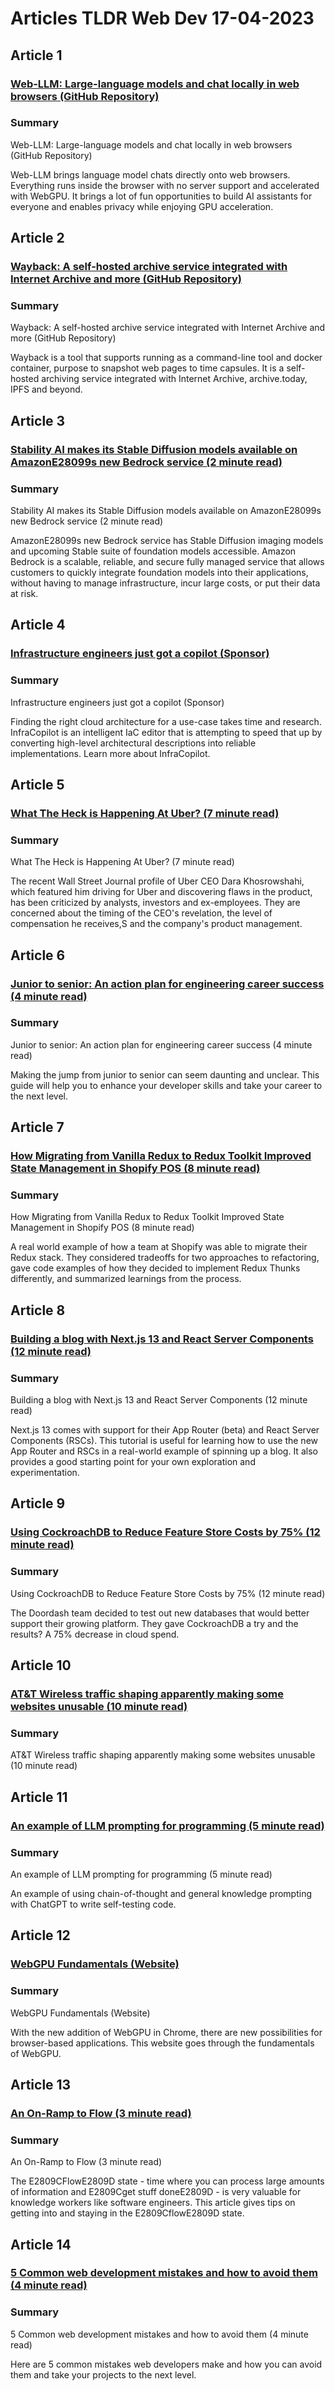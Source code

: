 # Articles TLDR Web Dev 17-04-2023

## Article 1
### [Web-LLM: Large-language models and chat locally in web browsers (GitHub Repository)](https://tldr.tech)
### Summary 
 Web-LLM: Large-language models and chat locally in web browsers (GitHub Repository)

Web-LLM brings language model chats directly onto web browsers. Everything runs inside the browser with no server support and accelerated with WebGPU. It brings a lot of fun opportunities to build AI assistants for everyone and enables privacy while enjoying GPU acceleration.

## Article 2
### [Wayback: A self-hosted archive service integrated with Internet Archive and more (GitHub Repository)](https://tldr.tech)
### Summary 
 Wayback: A self-hosted archive service integrated with Internet Archive and more (GitHub Repository)

Wayback is a tool that supports running as a command-line tool and docker container, purpose to snapshot web pages to time capsules. It is a self-hosted archiving service integrated with Internet Archive, archive.today, IPFS and beyond.

## Article 3
### [Stability AI makes its Stable Diffusion models available on AmazonE28099s new Bedrock service (2 minute read)](https://tldr.tech)
### Summary 
 Stability AI makes its Stable Diffusion models available on AmazonE28099s new Bedrock service (2 minute read)

AmazonE28099s new Bedrock service has Stable Diffusion imaging models and upcoming Stable suite of foundation models accessible. Amazon Bedrock is a scalable, reliable, and secure fully managed service that allows customers to quickly integrate foundation models into their applications, without having to manage infrastructure, incur large costs, or put their data at risk.

## Article 4
### [Infrastructure engineers just got a copilot (Sponsor)](https://tldr.tech)
### Summary 
 Infrastructure engineers just got a copilot (Sponsor)

Finding the right cloud architecture for a use-case takes time and research. InfraCopilot is an intelligent IaC editor that is attempting to speed that up by converting high-level architectural descriptions into reliable implementations. Learn more about InfraCopilot.

## Article 5
### [What The Heck is Happening At Uber? (7 minute read)](https://tldr.tech)
### Summary 
 What The Heck is Happening At Uber? (7 minute read)

The recent Wall Street Journal profile of Uber CEO Dara Khosrowshahi, which featured him driving for Uber and discovering flaws in the product, has been criticized by analysts, investors and ex-employees. They are concerned about the timing of the CEO's revelation, the level of compensation he receives,S and the company's product management.

## Article 6
### [Junior to senior: An action plan for engineering career success (4 minute read)](https://tldr.tech)
### Summary 
 Junior to senior: An action plan for engineering career success (4 minute read)

Making the jump from junior to senior can seem daunting and unclear. This guide will help you to enhance your developer skills and take your career to the next level.

## Article 7
### [How Migrating from Vanilla Redux to Redux Toolkit Improved State Management in Shopify POS (8 minute read)](https://tldr.tech)
### Summary 
 How Migrating from Vanilla Redux to Redux Toolkit Improved State Management in Shopify POS (8 minute read)

A real world example of how a team at Shopify was able to migrate their Redux stack. They considered tradeoffs for two approaches to refactoring, gave code examples of how they decided to implement Redux Thunks differently, and summarized learnings from the process.

## Article 8
### [Building a blog with Next.js 13 and React Server Components (12 minute read)](https://tldr.tech)
### Summary 
 Building a blog with Next.js 13 and React Server Components (12 minute read)

Next.js 13 comes with support for their App Router (beta) and React Server Components (RSCs). This tutorial is useful for learning how to use the new App Router and RSCs in a real-world example of spinning up a blog. It also provides a good starting point for your own exploration and experimentation.

## Article 9
### [Using CockroachDB to Reduce Feature Store Costs by 75% (12 minute read)](https://tldr.tech)
### Summary 
 Using CockroachDB to Reduce Feature Store Costs by 75% (12 minute read)

The Doordash team decided to test out new databases that would better support their growing platform. They gave CockroachDB a try and the results? A 75% decrease in cloud spend.

## Article 10
### [AT&T Wireless traffic shaping apparently making some websites unusable (10 minute read)](https://tldr.tech)
### Summary 
 AT&T Wireless traffic shaping apparently making some websites unusable (10 minute read)

## Article 11
### [An example of LLM prompting for programming (5 minute read)](https://tldr.tech)
### Summary 
 An example of LLM prompting for programming (5 minute read)

An example of using chain-of-thought and general knowledge prompting with ChatGPT to write self-testing code.

## Article 12
### [WebGPU Fundamentals (Website)](https://tldr.tech)
### Summary 
 WebGPU Fundamentals (Website)

With the new addition of WebGPU in Chrome, there are new possibilities for browser-based applications. This website goes through the fundamentals of WebGPU.

## Article 13
### [An On-Ramp to Flow (3 minute read)](https://tldr.tech)
### Summary 
 An On-Ramp to Flow (3 minute read)

The E2809CFlowE2809D state - time where you can process large amounts of information and E2809Cget stuff doneE2809D - is very valuable for knowledge workers like software engineers. This article gives tips on getting into and staying in the E2809CflowE2809D state.

## Article 14
### [5 Common web development mistakes and how to avoid them (4 minute read)](https://tldr.tech)
### Summary 
 5 Common web development mistakes and how to avoid them (4 minute read)

Here are 5 common mistakes web developers make and how you can avoid them and take your projects to the next level.


